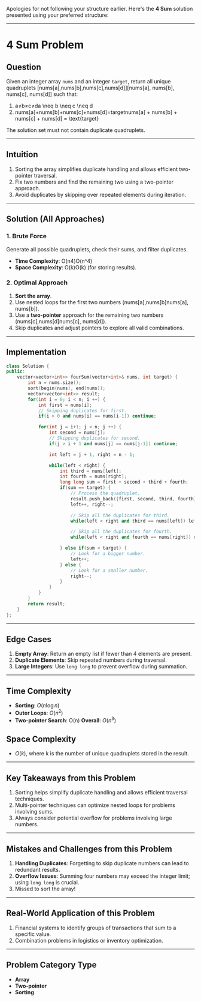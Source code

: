 Apologies for not following your structure earlier. Here's the **4 Sum** solution presented using your preferred structure:

---

# **4 Sum Problem**

## **Question**

Given an integer array `nums` and an integer `target`, return all unique quadruplets [nums[a],nums[b],nums[c],nums[d]][nums[a], nums[b], nums[c], nums[d]] such that:

1. a≠b≠c≠da \neq b \neq c \neq d
2. nums[a]+nums[b]+nums[c]+nums[d]=targetnums[a] + nums[b] + nums[c] + nums[d] = \text{target}

The solution set must not contain duplicate quadruplets.

---

## **Intuition**

1. Sorting the array simplifies duplicate handling and allows efficient two-pointer traversal.
2. Fix two numbers and find the remaining two using a two-pointer approach.
3. Avoid duplicates by skipping over repeated elements during iteration.

---

## **Solution (All Approaches)**

### **1. Brute Force**

Generate all possible quadruplets, check their sums, and filter duplicates.

- **Time Complexity**: O(n4)O(n^4)
- **Space Complexity**: O(k)O(k) (for storing results).

### **2. Optimal Approach**

1. **Sort the array**.
2. Use nested loops for the first two numbers (nums[a],nums[b]nums[a], nums[b]).
3. Use a **two-pointer** approach for the remaining two numbers (nums[c],nums[d]nums[c], nums[d]).
4. Skip duplicates and adjust pointers to explore all valid combinations.

---

## **Implementation**

```cpp
class Solution {
public:
    vector<vector<int>> fourSum(vector<int>& nums, int target) {
        int n = nums.size();
        sort(begin(nums), end(nums));
        vector<vector<int>> result;
        for(int i = 0; i < n; i ++) {
            int first = nums[i];
            // Skipping duplicates for first.
            if(i > 0 and nums[i] == nums[i-1]) continue;

            for(int j = i+1; j < n; j ++) {
                int second = nums[j];
                // Skipping duplicates for second.
                if(j > i + 1 and nums[j] == nums[j-1]) continue;

                int left = j + 1, right = n - 1;

                while(left < right) {
                    int third = nums[left];
                    int fourth = nums[right];
                    long long sum = first + second + third + fourth;
                    if(sum == target) {
                        // Process the quadruplet.
                        result.push_back({first, second, third, fourth});
                        left++, right--;

                        // Skip all the duplicates for third.
                        while(left < right and third == nums[left]) left++;

                        // Skip all the duplicates for fourth.
                        while(left < right and fourth == nums[right]) right--;

                    } else if(sum < target) {
                        // Look for a bigger number.
                        left++;
                    } else {
                        // Look for a smaller number.
                        right--;
                    }
                }
            }
        }
        return result;
    }
};

```

---

## **Edge Cases**

1. **Empty Array**: Return an empty list if fewer than 4 elements are present.
2. **Duplicate Elements**: Skip repeated numbers during traversal.
3. **Large Integers**: Use `long long` to prevent overflow during summation.

---

## **Time Complexity**

- **Sorting**: $O(n \log n)$
- **Outer Loops**: $O(n^2)$
- **Two-pointer Search**: O(n)
    **Overall**: $O(n^3)$

## **Space Complexity**

- $O(k)$, where k is the number of unique quadruplets stored in the result.

---

## **Key Takeaways from this Problem**

1. Sorting helps simplify duplicate handling and allows efficient traversal techniques.
2. Multi-pointer techniques can optimize nested loops for problems involving sums.
3. Always consider potential overflow for problems involving large numbers.

---

## **Mistakes and Challenges from this Problem**

1. **Handling Duplicates**: Forgetting to skip duplicate numbers can lead to redundant results.
2. **Overflow Issues**: Summing four numbers may exceed the integer limit; using `long long` is crucial.
3. Missed to sort the array!


---

## **Real-World Application of this Problem**

1. Financial systems to identify groups of transactions that sum to a specific value.
2. Combination problems in logistics or inventory optimization.

---

## **Problem Category Type**

- **Array**
- **Two-pointer**
- **Sorting**

